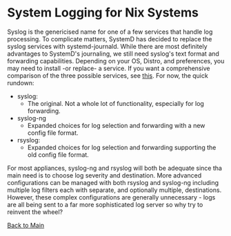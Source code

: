 # System Logging for Nix Systems

Syslog is the genericised name for one of a few services that handle log processing. To complicate matters, SystemD has decided to replace the syslog services with systemd-journald. While there are most definitely advantages to SystemD's journaling, we still need syslog's text format and forwarding capabilities. Depending on your OS, Distro, and preferences, you may need to install -or replace- a service. If you want a comprehensive comparison of the three possible services, see [this](https://letmegooglethat.com/?q=syslog+vs+syslogd+vs+syslog-ng). For now, the quick rundown:

- syslog:
  - The original. Not a whole lot of functionality, especially for log forwarding.
- syslog-ng
  - Expanded choices for log selection and forwarding with a new config file format.
- rsyslog:
  - Expanded choices for log selection and forwarding supporting the old config file format.

For most appliances, syslog-ng and rsyslog will both be adequate since tha main need is to choose log severity and destination. More advanced configurations can be managed with both rsyslog and syslog-ng including multiple log filters each with separate, and optionally multiple, destinations. However, these complex configurations are generally unnecessary - logs are all being sent to a far more sophisticated log server so why try to reinvent the wheel?

<!---
Check out [[these configuration examples|syslog.conf]] for examples of how to get your rsyslog or syslog-ng up and running.
--->

[Back to Main](../README.md)
